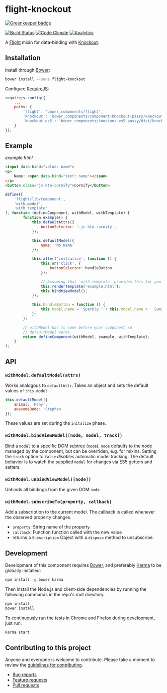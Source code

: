# flight-knockout

[![Greenkeeper badge](https://badges.greenkeeper.io/passy/flight-knockout.svg)](https://greenkeeper.io/)

[![Build Status](https://secure.travis-ci.org/passy/flight-knockout.png)](http://travis-ci.org/passy/flight-knockout)
[![Code Climate](https://codeclimate.com/github/passy/flight-knockout.png)](https://codeclimate.com/github/passy/flight-knockout)
[![Analytics](https://ga-beacon.appspot.com/UA-587894-18/flight-knockout/readme)](https://github.com/igrigorik/ga-beacon)

A [Flight](https://github.com/flightjs/flight) mixin for data-binding with
[Knockout](http://knockoutjs.com/).

## Installation

Install through [Bower](https://github.com/bower/bower):

```bash
bower install --save flight-knockout
```

Configure [RequireJS](http://requirejs.org/):

```js
requirejs.config({
    ...
    paths: {
        'flight': 'bower_components/flight',
        'knockout': 'bower_components/component-knockout-passy/knockout',
        'knockout-es5': 'bower_components/knockout-es5-passy/dist/knockout-es5'
    }
});
```

## Example

*example.html*
```html
<input data-bind="value: name">
<p>
    Name: <span data-bind="text: name"></span>
</p>
<button class="js-btn-cornify">Cornify</button>
```

```js
define([
    'flight/lib/component',
    'with_model',
    'with_template'
], function (defineComponent, withModel, withTemplate) {
        function example() {
            this.defaultAttrs({
                buttonSelector: '.js-btn-cornify',
            });

            this.defaultModel({
                name: 'No Name'
            });

            this.after('initialize', function () {
                this.on('click', {
                    buttonSelector: handleButton
                });

                // Assuming that `with_template` provides this for you.
                this.renderTemplate('example.html');
                this.bindViewModel();
            });

            this.handleButton = function () {
                this.model.name = 'Sparkly ' + this.model.name + ' Sunshine';
            };
        };

        // withModel has to come before your component so
        // defaultModel works.
        return defineComponent(withModel, example, withTemplate);
    }
);
```

## API

### `withModel.defaultModel(attrs)`

Works analogous to `defaultAttr`. Takes an object and sets the default values of
`this.model`.

```js
this.defaultModel({
    animal: 'Pony',
    awesomeDude: 'Stephen'
});
```

These values are set during the `initalize` phase.

### `withModel.bindViewModel([node, model, track])`

Bind a `model` to a specific DOM subtree (`node`). `node` defaults to the
node managed by the component, but can be overriden, e.g. for mixins. Setting
the `track` option to `false` *disables* automatic model tracking. The default
behavior is to watch the supplied `model` for changes via ES5 getters and
setters.

### `withModel.unbindViewModel([node])`

Unbinds all bindings from the given DOM `node`.

### `withModel.subscribeTo(property, callback)`

Add a subscription to the current model. The callback is called
whenever the observed property changes.

- `property`: String name of the property
- `callback`: Function function called with the new value
- returns a `Subscription` Object with a `dispose` method to unsubscribe.

## Development

Development of this component requires [Bower](http://bower.io), and preferably
[Karma](http://karma-runner.github.io) to be globally installed:

```bash
npm install -g bower karma
```

Then install the Node.js and client-side dependencies by running the following
commands in the repo's root directory.

```bash
npm install
bower install
```

To continuously run the tests in Chrome and Firefox during development, just run:

```bash
karma start
```

## Contributing to this project

Anyone and everyone is welcome to contribute. Please take a moment to
review the [guidelines for contributing](CONTRIBUTING.md).

* [Bug reports](CONTRIBUTING.md#bugs)
* [Feature requests](CONTRIBUTING.md#features)
* [Pull requests](CONTRIBUTING.md#pull-requests)
